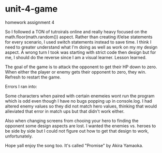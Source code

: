 # unit-4-game
homework assignment 4

So I followed a TON of tutroirals online and really heavy focused on the math.floor(math.random()) aspect. Rather than creating if/else statements for every scenario, I used switch statements instead to save time. I think I need to greater understand what I'm doing as well as work on my my design aspect. A wrong turn I took was starting with strict code then design but for me, I should do the reverse since I am a visual learner. Lesson learned.

The goal of the game is to attack the opponent to get their HP down to zero. When either the player or enemy gets their opponent to zero, they win. Refresh to restart the game.

Errors I ran into:

Some characters when paired with certain enemeies wont run the program which is odd even though I have no bugs popping up in console.log. I had altered enemy values so they did not match hero values, thinking that would alleviated that error in match ups but that didn't work either.

Also when changing screens from chooing your hero to finding the opponent some design aspects are lost. I wanted the enemies vs. heroes to be side by side but I could not figure out how to get that design to work, unfortunately.

Hope yall enjoy the song too. It's called "Promise" by Akira Yamaoka.

